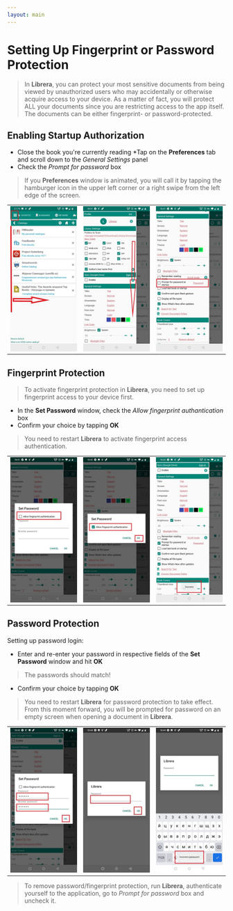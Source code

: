 ```yaml
---
layout: main
---
```


# Setting Up Fingerprint or Password Protection

> In **Librera**, you can protect your most sensitive documents from being viewed by unauthorized users who may accidentally or otherwise acquire access to your device. As a matter of fact, you will protect ALL your documents since you are restricting access to the app itself.
The documents can be either fingerprint- or password-protected.

## Enabling Startup Authorization

* Close the book you're currently reading
*Tap on the **Preferences** tab and scroll down to the _General Settings_ panel
* Check the _Prompt for password_ box
> If you **Preferences** window is animated, you will call it by tapping the hamburger icon in the upper left corner or a right swipe from the left edge of the screen.

||||
|-|-|-|
|![](1.jpg)|![](2.jpg)|![](3.jpg)|

## Fingerprint Protection

> To activate fingerprint protection in **Librera**, you need to set up fingerprint access to your device first. 
* In the **Set Password** window, check the _Allow fingerprint authantication_ box 
* Confirm your choice by tapping **OK**

> You need to restart **Librera** to activate fingerprint access authentication.

||||
|-|-|-|
|![](4.jpg)|![](5.jpg)|![](7.jpg)|

## Password Protection

Setting up password login:

* Enter and re-enter your password in respective fields of the **Set Password** window and hit **OK**
> The passwords should match!
* Confirm your choice by tapping **OK**

> You need to restart **Librera** for password protection to take effect. From this moment forward, you will be prompted for password on an empty screen when opening a document in **Librera**.

||||
|-|-|-|
|![](6.jpg)|![](8.jpg)|![](10.jpg)|

> To remove password/fingerprint protection, run **Librera**, authenticate yourself to the application, go to _Prompt for password_ box and uncheck it.
